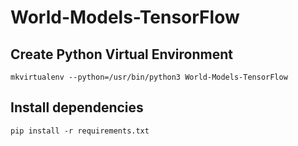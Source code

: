 # World-Models-TensorFlow

## Create Python Virtual Environment

```
mkvirtualenv --python=/usr/bin/python3 World-Models-TensorFlow
```

## Install dependencies
```
pip install -r requirements.txt
```


